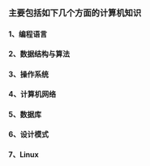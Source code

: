 ### 主要包括如下几个方面的计算机知识

#### 1、编程语言

#### 2、数据结构与算法

#### 3、操作系统

#### 4、计算机网络

#### 5、数据库

#### 6、设计模式

#### 7、Linux


